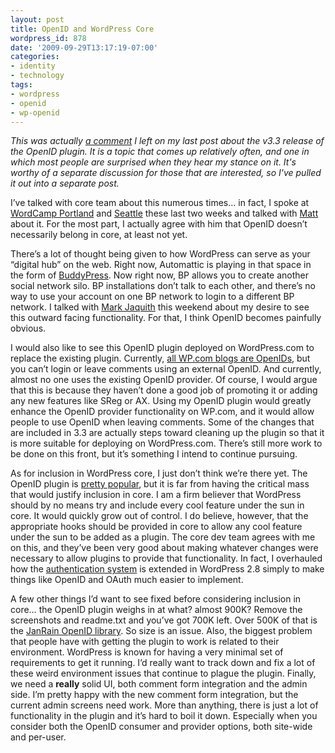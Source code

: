 ```yaml
---
layout: post
title: OpenID and WordPress Core
wordpress_id: 878
date: '2009-09-29T13:17:19-07:00'
categories:
- identity
- technology
tags:
- wordpress
- openid
- wp-openid
---
```

*This was actually [a comment][] I left on my last post about the v3.3 release of the OpenID plugin.  It is a topic that
comes up relatively often, and one in which most people are surprised when they hear my stance on it.  It's worthy of a
separate discussion for those that are interested, so I've pulled it out into a separate post.*

[a comment]: http://willnorris.com/2009/09/wordpress-openid-v3-3#comment-35595

I’ve talked with core team about this numerous times… in fact, I spoke at [WordCamp Portland][] and [Seattle][] these
last two weeks and talked with [Matt][] about it. For the most part, I actually agree with him that OpenID doesn’t
necessarily belong in core, at least not yet.

There’s a lot of thought being given to how WordPress can serve as your “digital hub” on the web. Right now, Automattic
is playing in that space in the form of [BuddyPress][]. Now right now, BP allows you to create another social network
silo. BP installations don’t talk to each other, and there’s no way to use your account on one BP network to login to a
different BP network. I talked with [Mark Jaquith][] this weekend about my desire to see this outward facing
functionality. For that, I think OpenID becomes painfully obvious.

I would also like to see this OpenID plugin deployed on WordPress.com to replace the existing plugin. Currently, [all
WP.com blogs are OpenIDs][], but you can’t login or leave comments using an external OpenID. And currently, almost no
one uses the existing OpenID provider. Of course, I would argue that this is because they haven’t done a good job of
promoting it or adding any new features like SReg or AX. Using my OpenID plugin would greatly enhance the OpenID
provider functionality on WP.com, and it would allow people to use OpenID when leaving comments. Some of the changes
that are included in 3.3 are actually steps toward cleaning up the plugin so that it is more suitable for deploying on
WordPress.com. There’s still more work to be done on this front, but it’s something I intend to continue pursuing.

As for inclusion in WordPress core, I just don’t think we’re there yet. The OpenID plugin is [pretty popular][], but it
is far from having the critical mass that would justify inclusion in core. I am a firm believer that WordPress should by
no means try and include every cool feature under the sun in core. It would quickly grow out of control. I do believe,
however, that the appropriate hooks should be provided in core to allow any cool feature under the sun to be added as a
plugin. The core dev team agrees with me on this, and they’ve been very good about making whatever changes were
necessary to allow plugins to provide that functionality. In fact, I overhauled how the [authentication system][] is
extended in WordPress 2.8 simply to make things like OpenID and OAuth much easier to implement.

A few other things I’d want to see fixed before considering inclusion in core… the OpenID plugin weighs in at what?
almost 900K? Remove the screenshots and readme.txt and you’ve got 700K left. Over 500K of that is the [JanRain OpenID
library][]. So size is an issue. Also, the biggest problem that people have with getting the plugin to work is related
to their environment. WordPress is known for having a very minimal set of requirements to get it running. I’d really
want to track down and fix a lot of these weird environment issues that continue to plague the plugin. Finally, we need
a **really** solid UI, both comment form integration and the admin side. I’m pretty happy with the new comment form
integration, but the current admin screens need work. More than anything, there is just a lot of functionality in the
plugin and it’s hard to boil it down. Especially when you consider both the OpenID consumer and provider options, both
site-wide and per-user.

[WordCamp Portland]: http://wordcampportland.org/
[Seattle]: http://wordcampseattle.com/
[Matt]: http://ma.tt/
[BuddyPress]: http://buddypress.org/
[Mark Jaquith]: http://markjaquith.com/
[all WP.com blogs are OpenIDs]: http://support.wordpress.com/settings/openid/
[authentication system]: http://willnorris.com/2009/03/authentication-in-wordpress-28
[JanRain OpenID library]: http://openidenabled.com/php-openid/
[pretty popular]: http://wordpress.org/extend/plugins/openid/stats/
